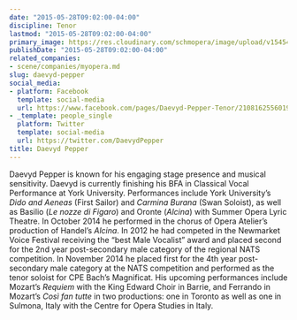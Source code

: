 ```yaml
---
date: "2015-05-28T09:02:00-04:00"
discipline: Tenor
lastmod: "2015-05-28T09:02:00-04:00"
primary_image: https://res.cloudinary.com/schmopera/image/upload/v1545409169/media/webhook-uploads/1432818069343/DaevydPepper.jpg.jpg
publishDate: "2015-05-28T09:02:00-04:00"
related_companies:
- scene/companies/myopera.md
slug: daevyd-pepper
social_media:
- platform: Facebook
  template: social-media
  url: https://www.facebook.com/pages/Daevyd-Pepper-Tenor/210816255601909
- _template: people_single
  platform: Twitter
  template: social-media
  url: https://twitter.com/DaevydPepper
title: Daevyd Pepper
---
```


Daevyd Pepper is known for his engaging stage presence and musical sensitivity. Daevyd is currently finishing his BFA in Classical Vocal Performance at York University. Performances include York University’s *Dido and Aeneas* (First Sailor) and *Carmina Burana* (Swan Soloist), as well as Basilio (*Le nozze di Figaro*) and Oronte (*Alcina*) with Summer Opera Lyric Theatre. In October 2014 he performed in the chorus of Opera Atelier’s production of Handel’s *Alcina*. In 2012 he had competed in the Newmarket Voice Festival receiving the “best Male Vocalist” award and placed second for the 2nd year post-secondary male category of the regional NATS competition. In November 2014 he placed first for the 4th year post-secondary male category at the NATS competition and performed as the tenor soloist for CPE Bach’s Magnificat. His upcoming performances include Mozart’s *Requiem* with the King Edward Choir in Barrie, and Ferrando in Mozart’s *Così fan tutte* in two productions: one in Toronto as well as one in Sulmona, Italy with the Centre for Opera Studies in Italy.
